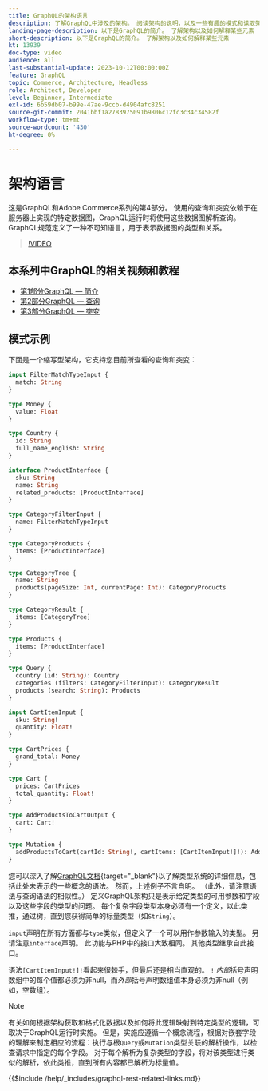 ```yaml
---
title: GraphQL的架构语言
description: 了解GraphQL中涉及的架构。 阅读架构的说明，以及一些有趣的模式和读取架构的方法。
landing-page-description: 以下是GraphQL的简介。 了解架构以及如何解释某些元素
short-description: 以下是GraphQL的简介。 了解架构以及如何解释某些元素
kt: 13939
doc-type: video
audience: all
last-substantial-update: 2023-10-12T00:00:00Z
feature: GraphQL
topic: Commerce, Architecture, Headless
role: Architect, Developer
level: Beginner, Intermediate
exl-id: 6b59db07-b99e-47ae-9ccb-d4904afc8251
source-git-commit: 2041bbf1a2783975091b9806c12fc3c34c34582f
workflow-type: tm+mt
source-wordcount: '430'
ht-degree: 0%

---
```


# 架构语言

这是GraphQL和Adobe Commerce系列的第4部分。 使用的查询和突变依赖于在服务器上实现的特定数据图，GraphQL运行时将使用这些数据图解析查询。 GraphQL规范定义了一种不可知语言，用于表示数据图的类型和关系。

>[!VIDEO](https://video.tv.adobe.com/v/3424123?learn=on)

## 本系列中GraphQL的相关视频和教程

* [第1部分GraphQL — 简介](../graphql-rest/intro-graphql.md)
* [第2部分GraphQL — 查询](../graphql-rest/graphql-queries.md)
* [第3部分GraphQL — 突变](../graphql-rest/graphql-mutations.md)

## 模式示例

下面是一个缩写型架构，它支持您目前所查看的查询和突变：

```graphql
input FilterMatchTypeInput {
  match: String
}

type Money {
  value: Float
}

type Country {
  id: String
  full_name_english: String
}

interface ProductInterface {
  sku: String
  name: String
  related_products: [ProductInterface]
}

type CategoryFilterInput {
  name: FilterMatchTypeInput
}

type CategoryProducts {
  items: [ProductInterface]
}

type CategoryTree {
  name: String
  products(pageSize: Int, currentPage: Int): CategoryProducts
}

type CategoryResult {
  items: [CategoryTree]
}

type Products {
  items: [ProductInterface]
}

type Query {
  country (id: String): Country
  categories (filters: CategoryFilterInput): CategoryResult
  products (search: String): Products
}

input CartItemInput {
  sku: String!
  quantity: Float!
}

type CartPrices {
  grand_total: Money
}

type Cart {
  prices: CartPrices
  total_quantity: Float!
}

type AddProductsToCartOutput {
  cart: Cart!
}

type Mutation {
  addProductsToCart(cartId: String!, cartItems: [CartItemInput!]!): AddProductsToCartOutput
}
```

您可以深入了解[GraphQL文档](https://graphql.org/learn/schema/){target="_blank"}以了解类型系统的详细信息，包括此处未表示的一些概念的语法。 然而，上述例子不言自明。 （此外，请注意语法与查询语法的相似性。） 定义GraphQL架构只是表示给定类型的可用参数和字段以及这些字段的类型的问题。 每个复杂字段类型本身必须有一个定义，以此类推，通过树，直到您获得简单的标量类型（如`String`）。

`input`声明在所有方面都与`type`类似，但定义了一个可以用作参数输入的类型。 另请注意`interface`声明。 此功能与PHP中的接口大致相同。 其他类型继承自此接口。

语法`[CartItemInput!]!`看起来很棘手，但最后还是相当直观的。 `!` _内部_&#x200B;括号声明数组中的每个值都必须为非null，而&#x200B;_外部_&#x200B;括号声明数组值本身必须为非null（例如，空数组）。

>[!NOTE]
>
>有关如何根据架构获取和格式化数据以及如何将此逻辑映射到特定类型的逻辑，可取决于GraphQL运行时实施。 但是，实施应遵循一个概念流程，根据对嵌套字段的理解来制定相应的流程：执行与根`Query`或`Mutation`类型关联的解析操作，以检查请求中指定的每个字段。 对于每个解析为复杂类型的字段，将对该类型进行类似的解析，依此类推，直到所有内容都已解析为标量值。

{{$include /help/_includes/graphql-rest-related-links.md}}
